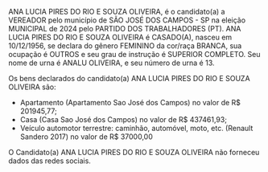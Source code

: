 ANA LUCIA PIRES DO RIO E SOUZA OLIVEIRA, é o candidato(a) a VEREADOR pelo município de SÃO JOSÉ DOS CAMPOS - SP na eleição MUNICIPAL de 2024 pelo PARTIDO DOS TRABALHADORES (PT). ANA LUCIA PIRES DO RIO E SOUZA OLIVEIRA é CASADO(A), nasceu em 10/12/1956, se declara do gênero FEMININO da cor/raça BRANCA, sua ocupação é OUTROS e seu grau de instrução é SUPERIOR COMPLETO. Seu nome de urna é ANALU OLIVEIRA, e seu número de urna é 13.

Os bens declarados do candidato(a) ANA LUCIA PIRES DO RIO E SOUZA OLIVEIRA são: 
- Apartamento (Apartamento Sao José dos Campos) no valor de R$ 201945,77;
- Casa (Casa Sao José dos Campos) no valor de R$ 437461,93;
- Veículo automotor terrestre: caminhão, automóvel, moto, etc. (Renault Sandero 2017) no valor de R$ 37000,00

O Candidato(a) ANA LUCIA PIRES DO RIO E SOUZA OLIVEIRA não forneceu dados das redes sociais.